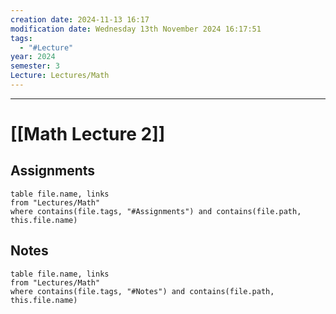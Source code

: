 ```yaml
---
creation date: 2024-11-13 16:17
modification date: Wednesday 13th November 2024 16:17:51
tags:
  - "#Lecture"
year: 2024
semester: 3
Lecture: Lectures/Math
---
```

---
# [[Math Lecture 2]]


## Assignments

 ```dataview
table file.name, links
from "Lectures/Math"
where contains(file.tags, "#Assignments") and contains(file.path, this.file.name)
```



## Notes


 ```dataview
table file.name, links
from "Lectures/Math"
where contains(file.tags, "#Notes") and contains(file.path, this.file.name)
```



